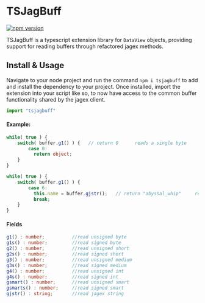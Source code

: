 # TSJagBuff
[![npm version](https://badge.fury.io/js/tsjagbuff.svg)](https://badge.fury.io/js/tsjagbuff)

TSJagBuff is a typescript extension library for `DataView` objects, providing support for reading buffers through refactored jagex methods.

## Install & Usage
Navigate to your node project and run the command `npm i tsjagbuff` to add and install the dependency to your project.
Once installed, import the extension into your script like so, to now have access to the common buffer functionality shared by the jagex client.
```ts
import "tsjagbuff"
``` 


#### Example:
```ts
while( true ) {
    switch( buffer.g1() ) {   // return 0      reads a single byte
        case 0:                 
          return object;
    }
}
```

```ts
while( true ) {
    switch( buffer.g1() ) {                            
        case 6:                           
          this.name = buffer.gjstr();   // return "abyssal_whip"     reads a byte array and converts to string
          break;                          
    }
}
```
#### Fields
```ts
g1() : number;          //read unsigned byte
g1s() : number;         //read signed byte
g2() : number;          //read unsigned short
g2s() : number;         //read signed short
g3() : number;          //read unsigned medium
g3s() : number;         //read signed medium
g4() : number;          //read unsigned int
g4s() : number;         //read signed int
gsmart() : number;      //read unsigned smart
gsmarts() : number;     //read signed smart
gjstr() : string;       //read jagex string
```

